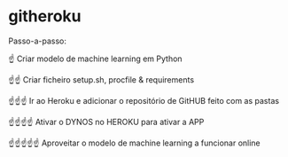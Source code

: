 # githeroku



Passo-a-passo:

☝ Criar modelo de machine learning em Python 

☝☝ Criar ficheiro setup.sh, procfile & requirements

☝☝☝ Ir ao Heroku e adicionar o repositório de GitHUB feito com as pastas

☝☝☝☝ Ativar o DYNOS no HEROKU para ativar a APP

☝☝☝☝☝ Aproveitar o modelo de machine learning a funcionar online



